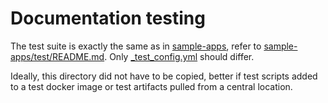 <!-- Copyright Vespa.ai. Licensed under the terms of the Apache 2.0 license. See LICENSE in the project root. -->

# Documentation testing

The test suite is exactly the same as in [sample-apps](https://github.com/vespa-engine/sample-apps),
refer to [sample-apps/test/README.md](https://github.com/vespa-engine/sample-apps/blob/master/test/README.md).
Only [_test_config.yml](_test_config.yml) should differ.

Ideally, this directory did not have to be copied, better if test scripts added to a test docker image
or test artifacts pulled from a central location.
